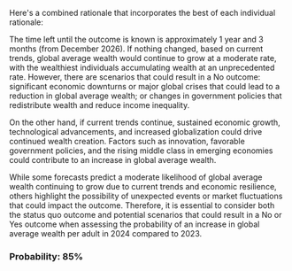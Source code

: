 Here's a combined rationale that incorporates the best of each individual rationale:

The time left until the outcome is known is approximately 1 year and 3 months (from December 2026). If nothing changed, based on current trends, global average wealth would continue to grow at a moderate rate, with the wealthiest individuals accumulating wealth at an unprecedented rate. However, there are scenarios that could result in a No outcome: significant economic downturns or major global crises that could lead to a reduction in global average wealth; or changes in government policies that redistribute wealth and reduce income inequality.

On the other hand, if current trends continue, sustained economic growth, technological advancements, and increased globalization could drive continued wealth creation. Factors such as innovation, favorable government policies, and the rising middle class in emerging economies could contribute to an increase in global average wealth.

While some forecasts predict a moderate likelihood of global average wealth continuing to grow due to current trends and economic resilience, others highlight the possibility of unexpected events or market fluctuations that could impact the outcome. Therefore, it is essential to consider both the status quo outcome and potential scenarios that could result in a No or Yes outcome when assessing the probability of an increase in global average wealth per adult in 2024 compared to 2023.

### Probability: 85%